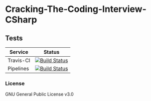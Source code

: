 # Cracking-The-Coding-Interview-CSharp 

## Tests

| Service   | Status |
|-----------|--------|
| Travis-CI | [![Build Status](https://travis-ci.org/TVilaboa/Cracking-The-Coding-Interview-CSharp.svg)](https://travis-ci.org/TVilaboa/Cracking-The-Coding-Interview-CSharp)
| Pipelines | [![Build Status](https://dev.azure.com/TLVilaboa/Cracking%20The%20Coding%20Interview%20CSharp/_apis/build/status/TVilaboa.Cracking-The-Coding-Interview-CSharp)](https://dev.azure.com/TLVilaboa/Cracking%20The%20Coding%20Interview%20CSharp/_build/latest?definitionId=1)


### License ###

GNU General Public License v3.0

